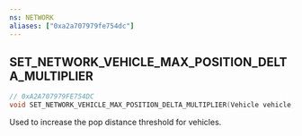 ```yaml
---
ns: NETWORK
aliases: ["0xa2a707979fe754dc"]
---
```

## SET_NETWORK_VEHICLE_MAX_POSITION_DELTA_MULTIPLIER

```c
// 0xA2A707979FE754DC
void SET_NETWORK_VEHICLE_MAX_POSITION_DELTA_MULTIPLIER(Vehicle vehicle, float multiplier);
```

Used to increase the pop distance threshold for vehicles.

